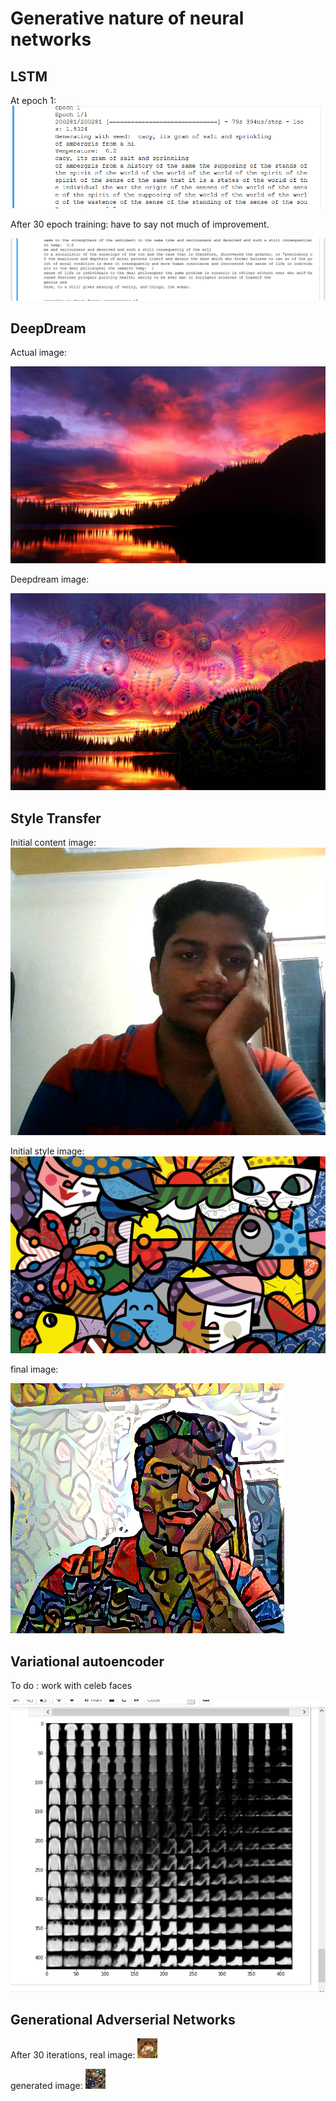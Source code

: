# Generative nature of neural networks

## LSTM

At epoch 1:
![](./lstm/initiallstm.png)

After 30 epoch training:
have to say not much of improvement.

![](./lstm/finallstm.gif)

## DeepDream

Actual image:

![](./Deepdream/sunset.jpg)

Deepdream image:

![](./Deepdream/final_dream.png)

## Style Transfer

Initial content image:
![](./Style-Transfer/achu.jpg)

Initial style image:
![](./Style-Transfer/picasso.jpg)

final image:

![](./Style-Transfer/other_results/picasso_achu.png)


## Variational autoencoder
To do : work with celeb faces

![](./variational_autoencoder/fashion.png)

## Generational Adverserial Networks

After 30 iterations,
real image:
![](./gan/real30.png)

generated image:
![](./gan/30.png)

